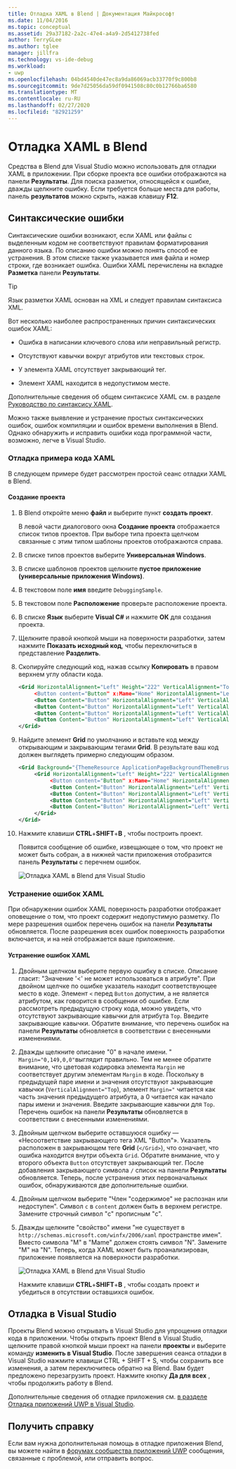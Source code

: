 ```yaml
---
title: Отладка XAML в Blend | Документация Майкрософт
ms.date: 11/04/2016
ms.topic: conceptual
ms.assetid: 29a37182-2a2c-47e4-a4a9-2d5412738fed
author: TerryGLee
ms.author: tglee
manager: jillfra
ms.technology: vs-ide-debug
ms.workload:
- uwp
ms.openlocfilehash: 04bd4540de47ec8a9da86069acb33770f9c800b8
ms.sourcegitcommit: 9de7d25056da59df0941508c80c0b12766ba6580
ms.translationtype: MT
ms.contentlocale: ru-RU
ms.lasthandoff: 02/27/2020
ms.locfileid: "82921259"
---
```

# <a name="debug-xaml-in-blend"></a>Отладка XAML в Blend

Средства в Blend для Visual Studio можно использовать для отладки XAML в приложении. При сборке проекта все ошибки отображаются на панели **Результаты**. Для поиска разметки, относящейся к ошибке, дважды щелкните ошибку. Если требуется больше места для работы, панель **результатов** можно скрыть, нажав клавишу **F12**.

## <a name="syntax-errors"></a>Синтаксические ошибки

Синтаксические ошибки возникают, если XAML или файлы с выделенным кодом не соответствуют правилам форматирования данного языка. По описанию ошибки можно понять способ ее устранения. В этом списке также указывается имя файла и номер строки, где возникает ошибка. Ошибки XAML перечислены на вкладке **Разметка** панели **Результаты**.

> [!TIP]
> Язык разметки XAML основан на XML и следует правилам синтаксиса XML.

Вот несколько наиболее распространенных причин синтаксических ошибок XAML:

- Ошибка в написании ключевого слова или неправильный регистр.

- Отсутствуют кавычки вокруг атрибутов или текстовых строк.

- У элемента XAML отсутствует закрывающий тег.

- Элемент XAML находится в недопустимом месте.

Дополнительные сведения об общем синтаксисе XAML см. в разделе [Руководство по синтаксису XAML](/windows/uwp/xaml-platform/xaml-syntax-guide).

Можно также выявление и устранение простых синтаксических ошибок, ошибок компиляции и ошибок времени выполнения в Blend. Однако обнаружить и исправить ошибки кода программной части, возможно, легче в Visual Studio.

### <a name="debugging-sample-xaml-code"></a>Отладка примера кода XAML

В следующем примере будет рассмотрен простой сеанс отладки XAML в Blend.

#### <a name="to-create-a-project"></a>Создание проекта

1. В Blend откройте меню **файл** и выберите пункт **создать проект**.

    В левой части диалогового окна **Создание проекта** отображается список типов проектов. При выборе типа проекта щелчком связанные с этим типом шаблоны проектов отображаются справа.

2. В списке типов проектов выберите **Универсальная Windows**.

3. В списке шаблонов проектов щелкните **пустое приложение (универсальные приложения Windows)**.

4. В текстовом поле **имя** введите `DebuggingSample`.

5. В текстовом поле **Расположение** проверьте расположение проекта.

6. В списке **Язык** выберите **Visual C#** и нажмите **ОК** для создания проекта.

7. Щелкните правой кнопкой мыши на поверхности разработки, затем нажмите **Показать исходный код**, чтобы переключиться в представление **Разделить**.

8. Скопируйте следующий код, нажав ссылку **Копировать** в правом верхнем углу области кода.

   ```xml
   <Grid HorizontalAlignment="Left" Height="222" VerticalAlignment="Top>
        <Button content="Button" x:Mame="Home" HorizontalAlignment="Left" VerticalAlignment="Top"/>
        <Button Content="Button" HorizontalAlignment="Left" VerticalAlignment="Top" Margin="0,38,0,0">
        <Button Content="Button" HorizontalAlignment="Left" VerticalAlignment="Top" Margin="0,75,0,0"/>
        <Button Content="Button" HorizontalAlignment="Left" VerticalAlignment="Top" Margin="0,112,0,0"/>
        <Button Content="Button" HorizontalAlignment="Left" VerticalAlignment="Top Margin="0,149,0,0"/>
   </Grid>
   ```

9. Найдите элемент **Grid** по умолчанию и вставьте код между открывающим и закрывающим тегами **Grid**. В результате ваш код должен выглядеть примерно следующим образом.

    ```xml
    <Grid Background="{ThemeResource ApplicationPageBackgroundThemeBrush}">
         <Grid HorizontalAlignment="Left" Height="222" VerticalAlignment="Top>
              <Button content="Button" x:Mame="Home" HorizontalAlignment="Left" VerticalAlignment="Top"/>
              <Button Content="Button" HorizontalAlignment="Left" VerticalAlignment="Top" Margin="0,38,0,0">
              <Button Content="Button" HorizontalAlignment="Left" VerticalAlignment="Top" Margin="0,75,0,0"/>
              <Button Content="Button" HorizontalAlignment="Left" VerticalAlignment="Top" Margin="0,112,0,0"/>
              <Button Content="Button" HorizontalAlignment="Left" VerticalAlignment="Top Margin="0,149,0,0"/>
         </Grid>
    </Grid>
    ```

10. Нажмите клавиши **CTRL**+**SHIFT**+**B** , чтобы построить проект.

    Появится сообщение об ошибке, извещающее о том, что проект не может быть собран, а в нижней части приложения отобразится панель **Результаты** с перечнем ошибок.

    ![Отладка XAML в Blend для Visual Studio](../debugger/media/blend_debugxaml_xaml.png "blend_debugXAML_XAML")

### <a name="resolve-xaml-errors"></a>Устранение ошибок XAML

При обнаружении ошибок XAML поверхность разработки отображает оповещение о том, что проект содержит недопустимую разметку. По мере разрешения ошибок перечень ошибок на панели **Результаты** обновляется. После разрешения всех ошибок поверхность разработки включается, и на ней отображается ваше приложение.

#### <a name="to-resolve-the-xaml-errors"></a>Устранение ошибок XAML

1. Двойным щелчком выберите первую ошибку в списке. Описание гласит: "Значение '<' не может использоваться в атрибуте". При двойном щелчке по ошибке указатель находит соответствующее место в коде. Элемент `<` перед `Button` допустим, а не является атрибутом, как говорится в сообщении об ошибке. Если рассмотреть предыдущую строку кода, можно увидеть, что отсутствуют закрывающие кавычки для атрибута `Top`. Введите закрывающие кавычки. Обратите внимание, что перечень ошибок на панели **Результаты** обновляется в соответствии с внесенными изменениями.

2. Дважды щелкните описание "0" в начале имени. " `Margin="0,149,0,0"`выглядит правильно. Тем не менее обратите внимание, что цветовая кодировка элемента `Margin` не соответствует другим элементам `Margin` в коде. Поскольку в предыдущей паре имени и значения отсутствуют закрывающие кавычки (`VerticalAlignment="Top`), элемент `Margin="` читается как часть значения предыдущего атрибута, а 0 читается как начало пары имени и значения. Введите закрывающие кавычки для `Top`. Перечень ошибок на панели **Результаты** обновляется в соответствии с внесенными изменениями.

3. Двойным щелчком выберите оставшуюся ошибку — «Несоответствие закрывающего тега XML "Button"». Указатель расположен в закрывающем теге **Grid** (`</Grid>`), что означает, что ошибка находится внутри объекта `Grid`. Обратите внимание, что у второго объекта `Button` отсутствует закрывающий тег. После добавления закрывающего символа `/` список на панели **Результаты** обновляется. Теперь, после устранения этих первоначальных ошибок, обнаруживаются две дополнительные ошибки.

4. Двойным щелчком выберите "Член "содержимое" не распознан или недоступен". Символ `c` в `content` должен быть в верхнем регистре. Замените строчный символ "c" прописным "c".

5. Дважды щелкните "свойство" имени "не существует в `http://schemas.microsoft.com/winfx/2006/xaml` пространстве имен". Вместо символа "M" в "Mame" должен стоять символ "N". Замените "M" на "N". Теперь, когда XAML может быть проанализирован, приложение появляется на поверхности разработки.

    ![Отладка XAML в Blend для Visual Studio](../debugger/media/blend_debugartboard_xaml.png "blend_debugArtboard_XAML")

    Нажмите клавиши **CTRL**+**SHIFT**+**B** , чтобы создать проект и убедиться в отсутствии оставшихся ошибок.

## <a name="debug-in-visual-studio"></a>Отладка в Visual Studio

Проекты Blend можно открывать в Visual Studio для упрощения отладки кода в приложении. Чтобы открыть проект Blend в Visual Studio, щелкните правой кнопкой мыши проект на панели **проекты** и выберите команду **изменить в Visual Studio**. После завершения сеанса отладки в Visual Studio нажмите клавиши CTRL + SHIFT + S, чтобы сохранить все изменения, а затем переключитесь обратно на Blend. Вам будет предложено перезагрузить проект. Нажмите кнопку **Да для всех** , чтобы продолжить работу в Blend.

Дополнительные сведения об отладке приложения см. [в разделе Отладка приложений UWP в Visual Studio](../debugger/debugging-windows-store-and-windows-universal-apps.md).

## <a name="get-help"></a>Получить справку

Если вам нужна дополнительная помощь в отладке приложения Blend, вы можете найти в [форумах сообщества приложений UWP](https://social.msdn.microsoft.com/Forums/windowsapps/home?category=windowsapps) сообщения, связанные с проблемой, или отправить вопрос.
